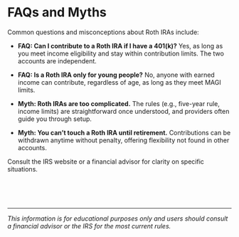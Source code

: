 # FAQs and Myths

Common questions and misconceptions about Roth IRAs include:

- **FAQ: Can I contribute to a Roth IRA if I have a 401(k)?** Yes, as long as you meet income eligibility and stay within contribution limits. The two accounts are independent.

- **FAQ: Is a Roth IRA only for young people?** No, anyone with earned income can contribute, regardless of age, as long as they meet MAGI limits.

- **Myth: Roth IRAs are too complicated.** The rules (e.g., five-year rule, income limits) are straightforward once understood, and providers often guide you through setup.

- **Myth: You can’t touch a Roth IRA until retirement.** Contributions can be withdrawn anytime without penalty, offering flexibility not found in other accounts.

Consult the IRS website or a financial advisor for clarity on specific situations.


<BR>
<BR>
<BR>

*********************

_This information is for educational purposes only and users should consult a financial advisor or the IRS for the most current rules._

